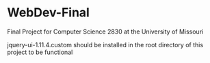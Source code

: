 # WebDev-Final
Final Project for Computer Science 2830 at the University of Missouri

jquery-ui-1.11.4.custom should be installed in the root directory of this project to be functional

